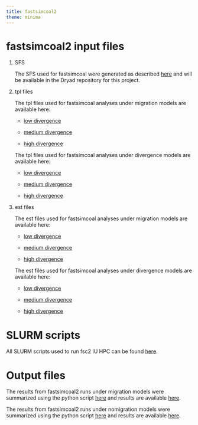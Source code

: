 ```yaml
---
title: fastsimcoal2
theme: minima
---
```


# fastsimcoal2 input files

1. SFS

    The SFS used for fastsimcoal were generated as described [here](https://github.com/meganlsmith/selectionandmigration/blob/main/docs/sfs.md) and will be available in the Dryad repository for this project.

2. tpl files

    The tpl files used for fastsimcoal analyses under migration models are available here:

    * [low divergence](https://github.com/meganlsmith/selectionandmigration/blob/main/scripts/fsc2/Migration_1250.tpl)

    * [medium divergence](https://github.com/meganlsmith/selectionandmigration/blob/main/scripts/fsc2/Migration_5000.tpl)

    * [high divergence](https://github.com/meganlsmith/selectionandmigration/blob/main/scripts/fsc2/Migration_20000.tpl)


    The tpl files used for fastsimcoal analyses under divergence models are available here:

    * [low divergence](https://github.com/meganlsmith/selectionandmigration/blob/main/scripts/fsc2/Nomig_1250.tpl)

    * [medium divergence](https://github.com/meganlsmith/selectionandmigration/blob/main/scripts/fsc2/Nomig_5000.tpl)

    * [high divergence](https://github.com/meganlsmith/selectionandmigration/blob/main/scripts/fsc2/Nomig_20000.tpl)


3. est files

    The est files used for fastsimcoal analyses under migration models are available here:

    * [low divergence](https://github.com/meganlsmith/selectionandmigration/blob/main/scripts/fsc2/Migration_1250.est)

    * [medium divergence](https://github.com/meganlsmith/selectionandmigration/blob/main/scripts/fsc2/Migration_5000.est)

    * [high divergence](https://github.com/meganlsmith/selectionandmigration/blob/main/scripts/fsc2/Migration_20000.est)


    The est files used for fastsimcoal analyses under divergence models are available here:

    * [low divergence](https://github.com/meganlsmith/selectionandmigration/blob/main/scripts/fsc2/Nomig_1250.est)

    * [medium divergence](https://github.com/meganlsmith/selectionandmigration/blob/main/scripts/fsc2/Nomig_5000.est)

    * [high divergence](https://github.com/meganlsmith/selectionandmigration/blob/main/scripts/fsc2/Nomig_20000.est)


# SLURM scripts

All SLURM scripts used to run fsc2 IU HPC can be found [here](https://github.com/meganlsmith/selectionandmigration/blob/main/scripts/slurm/fsc2).

# Output files

The results from fastsimcoal2 runs under migration models were summarized using the python script [here](https://github.com/meganlsmith/selectionandmigration/blob/main/scripts/python/fsc2/summarize_results.py) and results are available [here](https://github.com/meganlsmith/selectionandmigration/blob/main/results/fsc2/summary_results.csv).

The results from fastsimcoal2 runs under nomigration models were summarized using the python script [here](https://github.com/meganlsmith/selectionandmigration/blob/main/scripts/python/fsc2/summarize_results_nomig.py) and results are available [here](https://github.com/meganlsmith/selectionandmigration/blob/main/results/fsc2/summary_results_nomig.csv).


